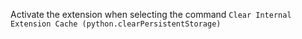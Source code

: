 Activate the extension when selecting the command `Clear Internal Extension Cache (python.clearPersistentStorage)`
